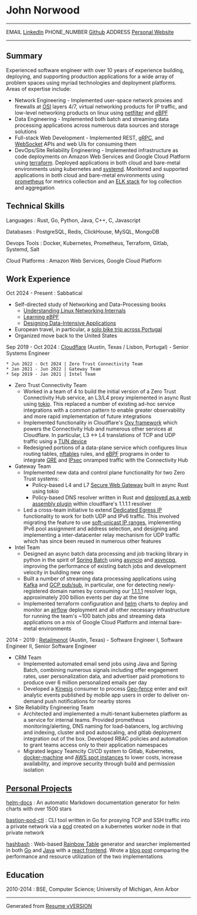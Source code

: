 John Norwood
============

----------------------------    ---------------------------
EMAIL                           [LinkedIn](https://www.linkedin.com/in/john-norwood-29266763)
PHONE_NUMBER                    [Github](https://github.com/norwoodj)
ADDRESS                         [Personal Website](https://jmn23.com)
----------------------------    ---------------------------


Summary
-------
Experienced software engineer with over 10 years of experience building, deploying, and supporting production
applications for a wide array of problem spaces using myriad technologies and deployment platforms. Areas
of expertise include:

* Network Engineering - Implemented user-space network proxies and firewalls at [OSI](https://en.wikipedia.org/wiki/OSI_model)
  layers 4/7, virtual networking products for IP traffic, and low-level networking products on linux using
  [netfilter](https://www.netfilter.org) and [eBPF](https://ebpf.io)
* Data Engineering - Implemented both batch and streaming data processing applications across numerous data sources
  and storage solutions
* Full-stack Web Development - Implemented REST, [gRPC](https://grpc.io), and [WebSocket](https://en.wikipedia.org/wiki/WebSocket)
  APIs and web UIs for consuming them
* DevOps/Site Reliability Engineering - Implemented infrastructure as code deployments on Amazon Web Services
  and Google Cloud Platform using [terraform](https://www.terraform.io). Deployed applications in both
  cloud and bare-metal environments using kubernetes and [systemd](https://systemd.io). Monitored and supported
  applications in both cloud and bare-metal environments using [prometheus](https://prometheus.io) for metrics
  collection and an [ELK stack](https://www.elastic.co/elastic-stack) for log collection and aggregation


Technical Skills
----------------
Languages
:   Rust, Go, Python, Java, C++, C, Javascript

Databases
:   PostgreSQL, Redis, ClickHouse, MySQL, MongoDB

Devops Tools
:   Docker, Kubernetes, Prometheus, Terraform, Gitlab, Systemd, Salt

Cloud Platforms
:   Amazon Web Services, Google Cloud Platform

Work Experience
---------------
Oct 2024 - Present
:   Sabbatical

* Self-directed study of Networking and Data-Processing books
    * [Understanding Linux Networking Internals](https://www.oreilly.com/library/view/understanding-linux-network/0596002556)
    * [Learning eBPF](https://www.oreilly.com/library/view/learning-ebpf/9781098135119)
    * [Designing Data-Intensive Applications](https://www.oreilly.com/library/view/designing-data-intensive-applications/9781491903063)
* European travel, in particular, a [solo bike trip across Portugal](https://medium.com/@norwood.john.m/passeio-de-portugal-a-cycling-adventure-617c86979ab0)
* Organized move back to the United States

Sep 2019 - Oct 2024
:   [Cloudflare](https://www.cloudflare.com/about-overview) (Austin, Texas / Lisbon, Portugal) - Senior Systems Engineer

    * Jun 2022 - Oct 2024 | Zero Trust Connectivity Team
    * Jan 2021 - Jun 2022 | Gateway Team
    * Sep 2019 - Jan 2021 | Intel Team

* Zero Trust Connectivity Team
    * Worked in a team of 4 to build the initial version of a Zero Trust Connectivity Hub service, an L3/L4 proxy implemented
      in async Rust using [tokio](https://tokio.rs). This replaced a number of existing ad-hoc service integrations
      with a common pattern to enable greater observability and more rapid implementation of future integrations
    * Implemented functionality in Cloudflare's [Oxy framework](https://blog.cloudflare.com/from-ip-packets-to-http-the-many-faces-of-our-oxy-framework)
      which powers the Connectivity Hub and numerous other services at Cloudflare. In particular, L3 <-> L4 translations of TCP and UDP traffic using
      a [TUN device](https://docs.kernel.org/networking/tuntap.html)
    * Redesigned portions of a data-plane service which configures linux routing tables, [nftables](https://wiki.nftables.org/wiki-nftables/index.php/Main_Page)
      rules, and [eBPF](https://ebpf.io) programs in order to integrate [GRE](https://en.wikipedia.org/wiki/Generic_Routing_Encapsulation) and
      [IPsec](https://en.wikipedia.org/wiki/IPsec) onramped traffic with the Connectivity Hub
* Gateway Team
    * Implemented new data and control plane functionality for two Zero Trust systems:
        * Policy-based L4 and L7 [Secure Web Gateway](https://www.cloudflare.com/learning/access-management/what-is-a-secure-web-gateway) built in async
          Rust using tokio
        * Policy-based DNS resolver written in Rust and [deployed as a web assembly plugin](https://blog.cloudflare.com/big-pineapple-intro) within cloudflare's
          1.1.1.1 resolver
    * Led a cross-team initiative to extend [Dedicated Egress IP](https://developers.cloudflare.com/cloudflare-one/policies/gateway/egress-policies/dedicated-egress-ips)
      functionality to work for both UDP and IPv6 traffic. This involved migrating the feature to use [soft-unicast IP ranges](https://blog.cloudflare.com/cloudflare-servers-dont-own-ips-anymore),
      implementing IPv6 pool assignment and address selection, and designing and implementing a inter-datacenter relay mechanism for UDP traffic which
      has since been reused in numerous other features
* Intel Team
    * Designed an async batch data processing and job tracking library in python in the spirit of [Spring Batch](https://spring.io/projects/spring-batch)
      using [asyncio](https://docs.python.org/3/library/asyncio.html) and [asyncpg](https://magicstack.github.io/asyncpg/current), improving
      the performance of existing batch jobs and development velocity in building new ones
    * Built a number of streaming data processing applications using [Kafka](https://kafka.apache.org/) and [GCP pub/sub](https://cloud.google.com/pubsub),
      in particular, one for detecting newly-registered domain names by consuming our [1.1.1.1](https://www.cloudflare.com/learning/dns/what-is-1.1.1.1) resolver logs,
      approximately 200 billion events per day at the time
    * Implemented terraform configuration and [helm](https://helm.sh/) charts to deploy and monitor an [airflow](https://airflow.apache.org/) deployment
      and all other necessary infrastructure for running the team's ~100 batch jobs and streaming data applications on a mix of
      Google Cloud Platform and internal bare-metal environments

2014 - 2019
:   [Retailmenot](https://www.retailmenot.com/corp) (Austin, Texas) - Software Engineer I, Software Engineer II, Senior Software Engineer

* CRM Team
    * Implemented automated email send jobs using Java and Spring Batch, combining numerous signals including offer engagement rates,
      user personalization data, and advertiser paid promotions to produce over 6 million personalized emails per day
    * Developed a [Kinesis](https://aws.amazon.com/kinesis) consumer to process [Geo-fence](https://en.wikipedia.org/wiki/Geo-fence) enter
      and exit analytic events published by mobile app users in order to deliver on-demand push notifications for nearby stores 
* Site Reliability Engineering Team
    * Architected and implemented a multi-tenant kubernetes platform as a service for internal teams. Provided prometheus
      monitoring/alerting, DNS naming for load-balancers, log archiving and indexing, cluster and pod autoscaling, and
      gitlab deployment integration out of the box. Developed RBAC policies and automation to grant teams access only to
      their application namespaces
    * Migrated legacy Teamcity CI/CD system to Gitlab, Kubernetes, [docker-machine](https://github.com/docker/machine) and [AWS spot instances](https://aws.amazon.com/ec2/spot)
      to lower costs, increase availability, and improve security through build and permission isolation


[Personal Projects](https://github.com/norwoodj)
-----------------
[helm-docs](https://github.com/norwoodj/helm-docs)
:   An automatic Markdown documentation generator for helm charts with over 1500 stars

[bastion-pod-ctl](https://github.com/norwoodj/bastion-pod-ctl)
:   CLI tool written in Go for proxying TCP and SSH traffic into a private network via a [pod](https://kubernetes.io/docs/concepts/workloads/pods/) created on a kubernetes
    worker node in that private network

[hashbash](https://github.com/norwoodj/hashbash-backend-go)
:   Web-based [Rainbow Table](https://en.wikipedia.org/wiki/Rainbow_table) generator and searcher implemented in both [Go](https://github.com/norwoodj/hashbash-backend-go) and
    [Java](https://github.com/norwoodj/hashbash-backend-java) with a [react frontend](https://github.com/norwoodj/hashbash-frontend). Wrote a
    [blog post](https://medium.com/@norwood.john.m/hashbash-a-comparison-of-cpu-and-io-bound-applications-in-go-and-java-across-multiple-metrics-d358df6e03b1)
    comparing the performance and resource utilization of the two implementations

Education
---------
2010-2014
: BSE, Computer Science; University of Michigan, Ann Arbor

----------------------------------------------
Generated from [Resume vVERSION](https://github.com/norwoodj/docs/blob/VERSION/docs/resume.md)
